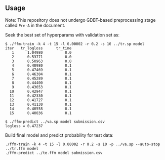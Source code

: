 ## Usage

Note: This repository does not undergo GDBT-based preprocessing stage called `Pre-A` in the document.

Seek the best set of hyperparams with validation set as:

```
$ ./ffm-train -k 4 -t 15 -l 0.00002 -r 0.2 -s 10 ../tr.sp model
iter   tr_logloss      tr_time
   1      1.04980          0.0
   2      0.53771          0.0
   3      0.50963          0.0
   4      0.48980          0.1
   5      0.47469          0.1
   6      0.46304          0.1
   7      0.45289          0.1
   8      0.44400          0.1
   9      0.43653          0.1
  10      0.42947          0.1
  11      0.42330          0.1
  12      0.41727          0.1
  13      0.41130          0.1
  14      0.40558          0.1
  15      0.40036          0.1
```

```
$ ./ffm-predict ../va.sp model submission.csv
logloss = 0.47237
```

Build final model and predict probability for test data:

```
./ffm-train -k 4 -t 15 -l 0.00002 -r 0.2 -s 10 -p ../va.sp --auto-stop ../tr.ffm model
./ffm-predict ../te.ffm model submission.csv
```
